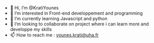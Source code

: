 - 👋 Hi, I’m @KratiYounes
- 👀 I’m interested in Front-end developpement and programming
- 🌱 I’m currently learning Javascript and python
- 💞️ I’m looking to collaborate on project where i can learn more and developpe my skills
- 📫 How to reach me : younes.krati@uha.fr

<!---
KratiYounes/KratiYounes is a ✨ special ✨ repository because its `README.md` (this file) appears on your GitHub profile.
You can click the Preview link to take a look at your changes.
--->
